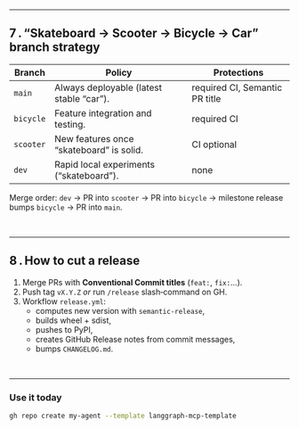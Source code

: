 <br>

---

## 7 . “Skateboard → Scooter → Bicycle → Car” branch strategy

| Branch    | Policy                                    | Protections |
|-----------|-------------------------------------------|-------------|
| `main`    | Always deployable (latest stable “car”).  | required CI, Semantic PR title |
| `bicycle` | Feature integration and testing.          | required CI |
| `scooter` | New features once “skateboard” is solid.  | CI optional |
| `dev`     | Rapid local experiments (“skateboard”).   | none        |

Merge order: `dev` → PR into `scooter` → PR into `bicycle` → milestone release bumps `bicycle` → PR into `main`.

<br>

---

## 8 . How to cut a release

1. Merge PRs with **Conventional Commit titles** (`feat:`, `fix:`…).  
2. Push tag `vX.Y.Z` *or* run `/release` slash‑command on GH.  
3. Workflow `release.yml`:
   * computes new version with `semantic‑release`,
   * builds wheel + sdist,
   * pushes to PyPI,
   * creates GitHub Release notes from commit messages,
   * bumps `CHANGELOG.md`.

<br>

---

### Use it today

```bash
gh repo create my‑agent --template langgraph-mcp-template
```
